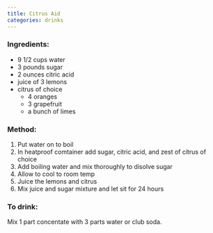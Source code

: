 ```yaml
---
title: Citrus Aid
categories: drinks
---
```


### Ingredients: ###
- 9 1/2 cups water
- 3 pounds sugar
- 2 ounces citric acid
- juice of 3 lemons
- citrus of choice
    - 4 oranges
    - 3 grapefruit
    - a bunch of limes

### Method: ###
1. Put water on to boil
2. In heatproof comtainer add sugar, citric acid, and zest of citrus of choice
3. Add boiling water and mix thoroughly to disolve sugar
4. Allow to cool to room temp
5. Juice the lemons and citrus
6. Mix juice and sugar mixture and let sit for 24 hours

### To drink: ### 
Mix 1 part concentate with 3 parts water or club soda.
